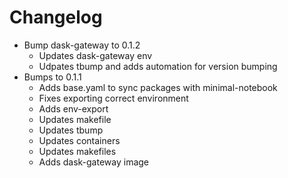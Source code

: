 # Changelog
- Bump dask-gateway to 0.1.2
  - Updates dask-gateway env
  - Udpates tbump and adds automation for version bumping
- Bumps to 0.1.1
  - Adds base.yaml to sync packages with minimal-notebook
  - Fixes exporting correct environment
  - Adds env-export
  - Updates makefile
  - Updates tbump
  - Updates containers
  - Updates makefiles
  - Adds dask-gateway image

